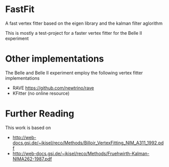 # FastFit
A fast vertex fitter based on the eigen library and the kalman filter aglorithm

This is mostly a test-project for a faster vertex fitter for the Belle II experiment

# Other implementations
The Belle and Belle II experiment employ the following vertex fitter implementations
   * RAVE https://github.com/newtrino/rave
   * KFitter (no online resource)

# Further Reading
This work is based on
   * http://web-docs.gsi.de/~ikisel/reco/Methods/Billoir_VertexFitting_NIM_A311_1992.pdf
   * http://web-docs.gsi.de/~ikisel/reco/Methods/Fruehwirth-Kalman-NIMA262-1987.pdf
